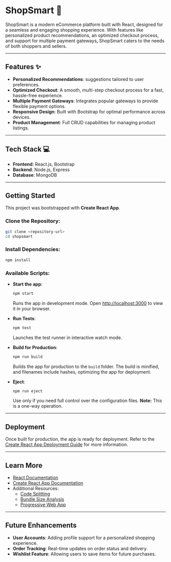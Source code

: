 # **ShopSmart** 🛒

ShopSmart is a modern eCommerce platform built with React, designed for a seamless and engaging shopping experience. With features like personalized product recommendations, an optimized checkout process, and support for multiple payment gateways, ShopSmart caters to the needs of both shoppers and sellers.

---

## **Features** ✨

- **Personalized Recommendations**: suggestions tailored to user preferences.
- **Optimized Checkout**: A smooth, multi-step checkout process for a fast, hassle-free experience.
- **Multiple Payment Gateways**: Integrates popular gateways to provide flexible payment options.
- **Responsive Design**: Built with Bootstrap for optimal performance across devices.
- **Product Management**: Full CRUD capabilities for managing product listings.

---

## **Tech Stack** 💻

- **Frontend**: React.js, Bootstrap
- **Backend**: Node.js, Express
- **Database**: MongoDB

---

## **Getting Started**

This project was bootstrapped with **Create React App**.

### **Clone the Repository**:

```bash
git clone <repository-url>
cd shopsmart
```

### **Install Dependencies**:

```bash
npm install
```

### **Available Scripts**:

- **Start the app**:
  ```bash
  npm start
  ```
  Runs the app in development mode. Open [http://localhost:3000](http://localhost:3000) to view it in your browser.

- **Run Tests**:
  ```bash
  npm test
  ```
  Launches the test runner in interactive watch mode.

- **Build for Production**:
  ```bash
  npm run build
  ```
  Builds the app for production to the `build` folder. The build is minified, and filenames include hashes, optimizing the app for deployment.

- **Eject**:
  ```bash
  npm run eject
  ```
  Use only if you need full control over the configuration files. **Note:** This is a one-way operation.

---

## **Deployment**

Once built for production, the app is ready for deployment. Refer to the [Create React App Deployment Guide](https://facebook.github.io/create-react-app/docs/deployment) for more information.

---

## **Learn More**

- [React Documentation](https://reactjs.org/docs/getting-started.html)
- [Create React App Documentation](https://facebook.github.io/create-react-app/docs/getting-started)
- Additional Resources:
  - [Code Splitting](https://facebook.github.io/create-react-app/docs/code-splitting)
  - [Bundle Size Analysis](https://facebook.github.io/create-react-app/docs/analyzing-the-bundle-size)
  - [Progressive Web App](https://facebook.github.io/create-react-app/docs/making-a-progressive-web-app)

---

## **Future Enhancements**

- **User Accounts**: Adding profile support for a personalized shopping experience.
- **Order Tracking**: Real-time updates on order status and delivery.
- **Wishlist Feature**: Allowing users to save items for future purchases.
